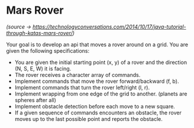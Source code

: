 # Mars Rover

_(source -> https://technologyconversations.com/2014/10/17/java-tutorial-through-katas-mars-rover/)_

Your goal is to develop an api that moves a rover around on a grid.
You are given the following specifications:

+ You are given the initial starting point (x, y) of a rover and the direction (N, S, E, W) it is facing.
+ The rover receives a character array of commands.
+ Implement commands that move the rover forward/backward (f, b).
+ Implement commands that turn the rover left/right (l, r).
+ Implement wrapping from one edge of the grid to another. (planets are spheres after all)
+ Implement obstacle detection before each move to a new square.
+ If a given sequence of commands encounters an obstacle, the rover moves up to the last possible point and reports the obstacle.